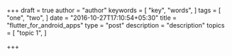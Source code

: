 +++
draft = true
author = "author"
keywords = [
  "key",
  "words",
]
tags = [
  "one",
  "two",
]
date = "2016-10-27T17:10:54+05:30"
title = "flutter_for_android_apps"
type = "post"
description = "description"
topics = [
  "topic 1",
]

+++

